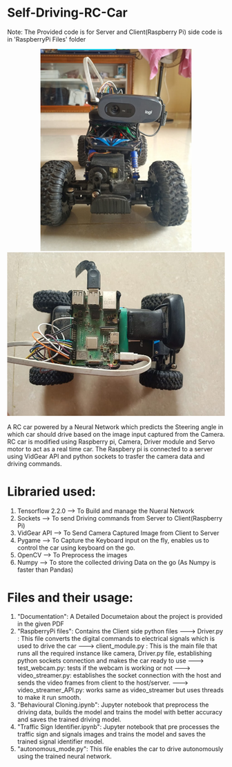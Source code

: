 # Self-Driving-RC-Car
Note: The Provided code is for Server and Client(Raspberry Pi) side code is in 'RaspberryPi Files' folder
<p align = 'center'><img src = "https://github.com/abhinay-karrothu/Self-Driving-RC-Car/blob/master/images/unnamed-2.jpg?raw=true" width = 350px>
<img src = "https://github.com/abhinay-karrothu/Self-Driving-RC-Car/blob/master/images/unnamed-3.jpg?raw=true" width = 600px></img></p>


A RC car powered by a Neural Network which predicts the Steering angle in which car should drive based on the image input captured from the Camera.
RC car is modified using Raspberry pi, Camera, Driver module and Servo motor to act as a real time car. The Raspbery pi is connected to a server using VidGear API and python sockets to trasfer the camera data and driving commands.

# Libraried used:
1. Tensorflow 2.2.0 --> To Build and manage the Nueral Network
2. Sockets          --> To send Driving commands from Server to Client(Raspberry Pi)
3. VidGear API      --> To Send Camera Captured Image from Client to Server
4. Pygame           --> To Capture the Keyboard input on the fly, enables us to control the car using keyboard on the go.
5. OpenCV           --> To Preprocess the images
6. Numpy            --> To store the collected driving Data on the go (As Numpy is faster than Pandas)

# Files and their usage:
1. "Documentation": A Detailed Documetaion about the project is provided in the given PDF
2. "RaspberryPi files": Contains the Client side python files
   ---> Driver.py : This file converts the digital commands to electrical signals which is used to drive the car
   ---> client_module.py : This is the main file that runs all the required instance like camera, Driver.py file, establishing python sockets connection and makes the car ready to use
   ---> test_webcam.py: tests if the webcam is working or not
   ---> video_streamer.py: establishes the socket connection with the host and sends the video frames from client to the host/server.
   ---> video_streamer_API.py: works same as video_streamer but uses threads to make it run smooth.
3. "Behavioural Cloning.ipynb": Jupyter notebook that preprocess the driving data, builds the model and trains the model with better accuracy and saves the trained driving model.
4. "Traffic Sign Identifier.ipynb": Jupyter notebook that pre processes the traffic sign and signals images and trains the model and saves the trained signal identifier model.
5. "autonomous_mode.py": This file enables the car to drive autonomously using the trained neural network.
